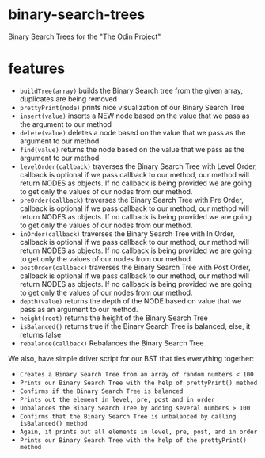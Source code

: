 # binary-search-trees

Binary Search Trees for the "The Odin Project"

# features

- `buildTree(array)` builds the Binary Search tree from the given array, duplicates are being removed
- `prettyPrint(node)` prints nice visualization of our Binary Search Tree
- `insert(value)` inserts a NEW node based on the value that we pass as the argument to our method
- `delete(value)` deletes a node based on the value that we pass as the argument to our method
- `find(value)` returns the node based on the value that we pass as the argument to our method
- `levelOrder(callback)` traverses the Binary Search Tree with Level Order, callback is optional if we pass callback to our method, our method will return NODES as objects. If no callback is being provided we are going to get only the values of our nodes from our method.
- `preOrder(callback)` traverses the Binary Search Tree with Pre Order, callback is optional if we pass callback to our method, our method will return NODES as objects. If no callback is being provided we are going to get only the values of our nodes from our method.
- `inOrder(callback)` traverses the Binary Search Tree with In Order, callback is optional if we pass callback to our method, our method will return NODES as objects. If no callback is being provided we are going to get only the values of our nodes from our method.
- `postOrder(callback)` traverses the Binary Search Tree with Post Order, callback is optional if we pass callback to our method, our method will return NODES as objects. If no callback is being provided we are going to get only the values of our nodes from our method.
- `depth(value)` returns the depth of the NODE based on value that we pass as an argument to our method.
- `height(root)` returns the height of the Binary Search Tree
- `isBalanced()` returns true if the Binary Search Tree is balanced, else, it returns false
- `rebalance(callback)` Rebalances the Binary Search Tree

We also, have simple driver script for our BST that ties everything together:

- `Creates a Binary Search Tree from an array of random numbers < 100`
- `Prints our Binary Search Tree with the help of prettyPrint() method`
- `Confirms if the Binary Search Tree is balanced`
- `Prints out the element in level, pre, post and in order`
- `Unbalances the Binary Search Tree by adding several numbers > 100`
- `Confirms that the Binary Search Tree is unbalanced by calling isBalanced() method`
- `Again, it prints out all elements in level, pre, post, and in order`
- `Prints our Binary Search Tree with the help of the prettyPrint() method`
